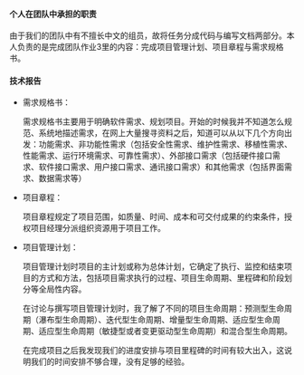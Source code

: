#### 个人在团队中承担的职责

由于我们的团队中有不擅长中文的组员，故将任务分成代码与编写文档两部分。本人负责的是完成团队作业3里的内容：完成项目管理计划、项目章程与需求规格书。

#### 技术报告

- 需求规格书：

  需求规格书主要用于明确软件需求、规划项目。开始的时候我并不知道怎么规范、系统地描述需求，在网上大量搜寻资料之后，知道可以从以下几个方向出发：功能需求、非功能性需求（包括安全性需求、维护性需求、移植性需求、性能需求、运行环境需求、可靠性需求）、外部接口需求（包括硬件接口需求、软件接口需求、用户接口需求、通讯接口需求）和其他需求（包括界面需求、数据需求等）

- 项目章程：

  项目章程规定了项目范围，如质量、时间、成本和可交付成果的约束条件，授权项目经理分派组织资源用于项目工作。

- 项目管理计划：

  项目管理计划时项目的主计划或称为总体计划，它确定了执行、监控和结束项目的方式和方法，包括项目需求执行的过程、项目生命周期、里程碑和阶段划分等全局性内容。

  在讨论与撰写项目管理计划时，我了解了不同的项目生命周期：预测型生命周期（瀑布型生命周期）、迭代型生命周期、增量型生命周期、适应型生命周期、适应型生命周期（敏捷型或者变更驱动型生命周期）和混合型生命周期。

  在完成项目之后我发现我们的进度安排与项目里程碑的时间有较大出入，这说明我们的时间安排不够合理，没有足够的经验。